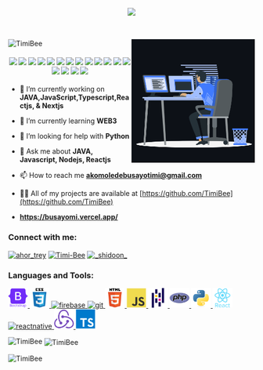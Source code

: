 
<p align="center">
  <a href="https://github.com/DenverCoder1/readme-typing-svg">
    <img src="https://readme-typing-svg.herokuapp.com?lines=I'm%20Timi%20B;Meticulous;Patient-focused;Multi-Skilled;and+Passionate;Software%20Developer;a%20Promblem%20Solver;Specialized%20in%20JAVA%20JavaScript%20and%20TypeScript;React,;Node.js,;Always%20learning%20new%20things&center=true&width=500&height=50">
  </a>
</p>

<br />

<p><img align="right" width="50%" src="javascript.gif" alt="NGUD" /></p>


<p align="left"> <img src="https://komarev.com/ghpvc/?username=TimiBee&label=Profile%20views&color=0e75b6&style=flat" alt="TimiBee" /> </p>


####      <div align="center">![](https://img.shields.io/badge/React-blue) ![](https://img.shields.io/badge/Next-blue)  ![](https://img.shields.io/badge/Nuxt-blue)  ![](https://img.shields.io/badge/Node-blue)  ![](https://img.shields.io/badge/FastAPI-blue) ![](https://img.shields.io/badge/ChatGPT-blue) ![](https://img.shields.io/badge/Netlify-blue)  ![](https://img.shields.io/badge/JavaScript-blue) ![](https://img.shields.io/badge/TypeScript-blue) ![](https://img.shields.io/badge/MySQL-blue) ![](https://img.shields.io/badge/MongoDB-blue)  ![](https://img.shields.io/badge/HTML-blue) ![](https://img.shields.io/badge/CSS-blue) ![](https://img.shields.io/badge/JAVA-blue) ![](https://img.shields.io/badge/Bootstrap-blue) ![](https://img.shields.io/badge/TailwindCSS-blue) ![](https://img.shields.io/badge/C-blue) </div>


- 🔭 I’m currently working on **JAVA,JavaScript,Typescript,Reactjs, & Nextjs**

- 🌱 I’m currently learning **WEB3**

- 🤝 I’m looking for help with **Python**

- 💬 Ask me about **JAVA, Javascript, Nodejs, Reactjs**

- 📫 How to reach me **akomoledebusayotimi@gmail.com**
- 👨‍💻 All of my projects are available at [https://github.com/TimiBee](https://github.com/TimiBee)


- **https://busayomi.vercel.app/**

<h3 align="left">Connect with me:</h3>
<p align="left">
<a href="https://busayomi.vercel.app/">
<a href="https://twitter.com/Timi_Bee_" target="blank"><img align="center" src="https://raw.githubusercontent.com/rahuldkjain/github-profile-readme-generator/master/src/images/icons/Social/twitter.svg" alt="ahor_trey" height="30" width="40" /></a>
<a href="https://www.linkedin.com/in/busayo-timi-b" target="blank"><img align="center" src="https://raw.githubusercontent.com/rahuldkjain/github-profile-readme-generator/master/src/images/icons/Social/linked-in-alt.svg" alt="Timi-Bee" height="30" width="40" /></a>
<a href="https://instagram.com/Timi_b_busayo" target="blank"><img align="center" src="https://raw.githubusercontent.com/rahuldkjain/github-profile-readme-generator/master/src/images/icons/Social/instagram.svg" alt="_shidoon_" height="30" width="40" /></a>
</p>

<h3 align="left">Languages and Tools:</h3>
<p align="left"> <a href="https://getbootstrap.com" target="_blank" rel="noreferrer"> <img src="https://raw.githubusercontent.com/devicons/devicon/master/icons/bootstrap/bootstrap-plain-wordmark.svg" alt="bootstrap" width="40" height="40"/> </a> <a href="https://www.w3schools.com/css/" target="_blank" rel="noreferrer"> <img src="https://raw.githubusercontent.com/devicons/devicon/master/icons/css3/css3-original-wordmark.svg" alt="css3" width="40" height="40"/> </a> <a href="https://firebase.google.com/" target="_blank" rel="noreferrer"> <img src="https://www.vectorlogo.zone/logos/firebase/firebase-icon.svg" alt="firebase" width="40" height="40"/> </a> <a href="https://git-scm.com/" target="_blank" rel="noreferrer"> <img src="https://www.vectorlogo.zone/logos/git-scm/git-scm-icon.svg" alt="git" width="40" height="40"/> </a> <a href="https://www.w3.org/html/" target="_blank" rel="noreferrer"> <img src="https://raw.githubusercontent.com/devicons/devicon/master/icons/html5/html5-original-wordmark.svg" alt="html5" width="40" height="40"/> </a> <a href="https://developer.mozilla.org/en-US/docs/Web/JavaScript" target="_blank" rel="noreferrer"> <img src="https://raw.githubusercontent.com/devicons/devicon/master/icons/javascript/javascript-original.svg" alt="javascript" width="40" height="40"/> </a> <a href="https://pandas.pydata.org/" target="_blank" rel="noreferrer"> <img src="https://raw.githubusercontent.com/devicons/devicon/2ae2a900d2f041da66e950e4d48052658d850630/icons/pandas/pandas-original.svg" alt="pandas" width="40" height="40"/> </a> <a href="https://www.php.net" target="_blank" rel="noreferrer"> <img src="https://raw.githubusercontent.com/devicons/devicon/master/icons/php/php-original.svg" alt="php" width="40" height="40"/> </a> <a href="https://www.python.org" target="_blank" rel="noreferrer"> <img src="https://raw.githubusercontent.com/devicons/devicon/master/icons/python/python-original.svg" alt="python" width="40" height="40"/> </a> <a href="https://reactjs.org/" target="_blank" rel="noreferrer"> <img src="https://raw.githubusercontent.com/devicons/devicon/master/icons/react/react-original-wordmark.svg" alt="react" width="40" height="40"/> </a> <a href="https://reactnative.dev/" target="_blank" rel="noreferrer"> <img src="https://reactnative.dev/img/header_logo.svg" alt="reactnative" width="40" height="40"/> </a> <a href="https://redux.js.org" target="_blank" rel="noreferrer"> <img src="https://raw.githubusercontent.com/devicons/devicon/master/icons/redux/redux-original.svg" alt="redux" width="40" height="40"/> </a> <a href="https://www.typescriptlang.org/" target="_blank" rel="noreferrer"> <img src="https://raw.githubusercontent.com/devicons/devicon/master/icons/typescript/typescript-original.svg" alt="typescript" width="40" height="40"/> </a> </p>



<p><img align="left" src="https://github-readme-stats.vercel.app/api/top-langs?username=TimiBee&show_icons=true&locale=en&layout=compact&bg_color=00000000" alt="TimiBee" /></p>


<p>&nbsp;<img align="center" src="https://github-readme-stats.vercel.app/api?username=TimiBee&show_icons=true&locale=en&bg_color=00000000" alt="TimiBee" /></p>



<p><img align="center" src="https://github-readme-streak-stats.herokuapp.com/?user=TimiBee&show_icons=true&local=enbg_color=00000000" alt="TimiBee" /></p>
